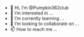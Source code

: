 - 👋 Hi, I’m @Pumpkin362club
- 👀 I’m interested in ...
- 🌱 I’m currently learning ...
- 💞️ I’m looking to collaborate on ...
- 📫 How to reach me ...

<!---
Pumpkin362club/Pumpkin362club is a ✨ special ✨ repository because its `README.md` (this file) appears on your GitHub profile.
You can click the Preview link to take a look at your changes.
--->
